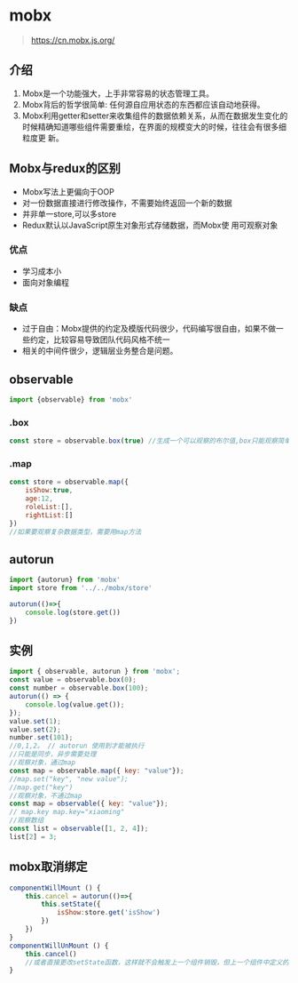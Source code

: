 # mobx

> https://cn.mobx.js.org/

## 介绍

1. Mobx是一个功能强大，上手非常容易的状态管理工具。
2. Mobx背后的哲学很简单: 任何源自应用状态的东西都应该自动地获得。
3. Mobx利用getter和setter来收集组件的数据依赖关系，从而在数据发生变化的时候精确知道哪些组件需要重绘，在界面的规模变大的时候，往往会有很多细粒度更 新。

## Mobx与redux的区别

- Mobx写法上更偏向于OOP 
- 对一份数据直接进行修改操作，不需要始终返回一个新的数据 
- 并非单一store,可以多store
-  Redux默认以JavaScript原生对象形式存储数据，而Mobx使 用可观察对象

### 优点

- 学习成本小 
- 面向对象编程 

### 缺点

- 过于自由：Mobx提供的约定及模版代码很少，代码编写很自由，如果不做一些约定，比较容易导致团队代码风格不统一
- 相关的中间件很少，逻辑层业务整合是问题。



## observable

```js
import {observable} from 'mobx'
```

### .box

```js
const store = observable.box(true) //生成一个可以观察的布尔值,box只能观察简单数据类型
```

### .map

```js
const store = observable.map({
    isShow:true,
    age:12,
    roleList:[],
    rightList:[]
})
//如果要观察复杂数据类型，需要用map方法
```



## autorun

```js
import {autorun} from 'mobx'
import store from '../../mobx/store'
```

```js
autorun(()=>{
	console.log(store.get())
})
```



## 实例

```js
import { observable, autorun } from 'mobx';
const value = observable.box(0);
const number = observable.box(100);
autorun(() => {
	console.log(value.get());
});
value.set(1);
value.set(2);
number.set(101);
//0,1,2。 // autorun 使用到才能被执行
//只能是同步，异步需要处理
//观察对象，通过map
const map = observable.map({ key: "value"});
//map.set("key", "new value");
//map.get("key")
//观察对象，不通过map
const map = observable({ key: "value"});
// map.key map.key="xiaoming"
//观察数组
const list = observable([1, 2, 4]);
list[2] = 3;

```



## mobx取消绑定

```js
componentWillMount () {
    this.cancel = autorun(()=>{
		this.setState({
            isShow:store.get('isShow')
        })
	})
}
componentWillUnMount () {
    this.cancel()
    //或者直接更改setState函数，这样就不会触发上一个组件销毁，但上一个组件中定义的autorun没销毁，导致进行setState操作，但上个组件已经销毁，因此会报一个warning：无法设置一个状态到unmount的组件
}
```

